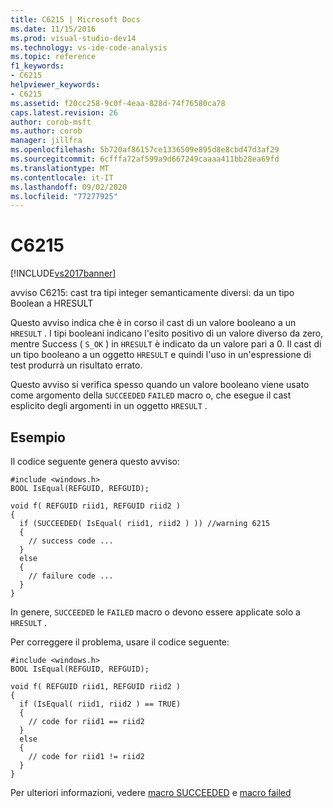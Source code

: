 ```yaml
---
title: C6215 | Microsoft Docs
ms.date: 11/15/2016
ms.prod: visual-studio-dev14
ms.technology: vs-ide-code-analysis
ms.topic: reference
f1_keywords:
- C6215
helpviewer_keywords:
- C6215
ms.assetid: f20cc258-9c0f-4eaa-828d-74f76580ca78
caps.latest.revision: 26
author: corob-msft
ms.author: corob
manager: jillfra
ms.openlocfilehash: 5b720af86157ce1336509e895d8e8cbd47d3af29
ms.sourcegitcommit: 6cfffa72af599a9d667249caaaa411bb28ea69fd
ms.translationtype: MT
ms.contentlocale: it-IT
ms.lasthandoff: 09/02/2020
ms.locfileid: "77277925"
---
```

# <a name="c6215"></a>C6215
[!INCLUDE[vs2017banner](../includes/vs2017banner.md)]

avviso C6215: cast tra tipi integer semanticamente diversi: da un tipo Boolean a HRESULT  
  
 Questo avviso indica che è in corso il cast di un valore booleano a un `HRESULT` . I tipi booleani indicano l'esito positivo di un valore diverso da zero, mentre Success ( `S_OK` ) in `HRESULT` è indicato da un valore pari a 0. Il cast di un tipo booleano a un oggetto `HRESULT` e quindi l'uso in un'espressione di test produrrà un risultato errato.  
  
 Questo avviso si verifica spesso quando un valore booleano viene usato come argomento della `SUCCEEDED` `FAILED` macro o, che esegue il cast esplicito degli argomenti in un oggetto `HRESULT` .  
  
## <a name="example"></a>Esempio  
 Il codice seguente genera questo avviso:  
  
```  
#include <windows.h>  
BOOL IsEqual(REFGUID, REFGUID);  
  
void f( REFGUID riid1, REFGUID riid2 )  
{  
  if (SUCCEEDED( IsEqual( riid1, riid2 ) )) //warning 6215  
  {  
    // success code ...  
  }  
  else  
  {  
    // failure code ...  
  }  
}  
```  
  
 In genere, `SUCCEEDED` le `FAILED` macro o devono essere applicate solo a `HRESULT` .  
  
 Per correggere il problema, usare il codice seguente:  
  
```  
#include <windows.h>  
BOOL IsEqual(REFGUID, REFGUID);  
  
void f( REFGUID riid1, REFGUID riid2 )  
{  
  if (IsEqual( riid1, riid2 ) == TRUE)   
  {  
    // code for riid1 == riid2  
  }  
  else  
  {  
    // code for riid1 != riid2  
  }  
}  
```  
  
 Per ulteriori informazioni, vedere [macro SUCCEEDED](https://msdn.microsoft.com/library/ms687197.aspx) e [macro failed](https://msdn.microsoft.com/library/ms693474.aspx)
